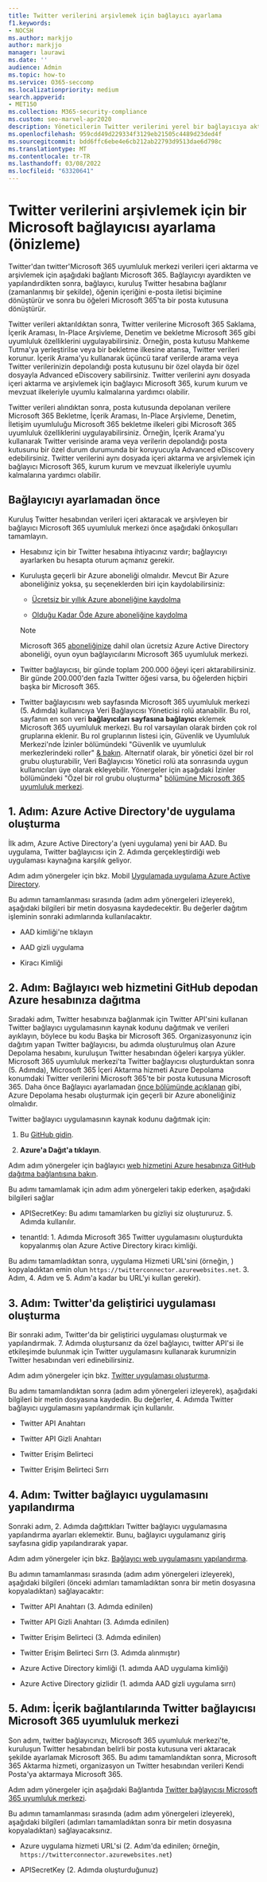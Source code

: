 ```yaml
---
title: Twitter verilerini arşivlemek için bağlayıcı ayarlama
f1.keywords:
- NOCSH
ms.author: markjjo
author: markjjo
manager: laurawi
ms.date: ''
audience: Admin
ms.topic: how-to
ms.service: O365-seccomp
ms.localizationpriority: medium
search.appverid:
- MET150
ms.collection: M365-security-compliance
ms.custom: seo-marvel-apr2020
description: Yöneticilerin Twitter verilerini yerel bir bağlayıcıya aktaracak yerel bir bağlayıcı ayarlamayı ve bu bağlayıcıyı Microsoft 365.
ms.openlocfilehash: 959cdd49d229334f3129eb21505c4489d23ded4f
ms.sourcegitcommit: bdd6ffc6ebe4e6cb212ab22793d9513dae6d798c
ms.translationtype: MT
ms.contentlocale: tr-TR
ms.lasthandoff: 03/08/2022
ms.locfileid: "63320641"
---
```

# <a name="set-up-a-microsoft-connector-to-archive-twitter-data-preview"></a>Twitter verilerini arşivlemek için bir Microsoft bağlayıcısı ayarlama (önizleme)

Twitter'dan twitter'Microsoft 365 uyumluluk merkezi verileri içeri aktarma ve arşivlemek için aşağıdaki bağlantı Microsoft 365. Bağlayıcıyı ayardikten ve yapılandırdikten sonra, bağlayıcı, kuruluş Twitter hesabına bağlanır (zamanlanmış bir şekilde), öğenin içeriğini e-posta iletisi biçimine dönüştürür ve sonra bu öğeleri Microsoft 365'ta bir posta kutusuna dönüştürür.

Twitter verileri aktarıldıktan sonra, Twitter verilerine Microsoft 365 Saklama, İçerik Araması, In-Place Arşivleme, Denetim ve bekletme Microsoft 365 gibi uyumluluk özelliklerini uygulayabilirsiniz. Örneğin, posta kutusu Mahkeme Tutma'ya yerleştirilse veya bir bekletme ilkesine atansa, Twitter verileri korunur. İçerik Arama'yu kullanarak üçüncü taraf verilerde arama veya Twitter verilerinizin depolandığı posta kutusunu bir özel olayda bir özel dosyayla Advanced eDiscovery sabilirsiniz. Twitter verilerini aynı dosyada içeri aktarma ve arşivlemek için bağlayıcı Microsoft 365, kurum kurum ve mevzuat ilkeleriyle uyumlu kalmalarına yardımcı olabilir.

Twitter verileri alındıktan sonra, posta kutusunda depolanan verilere Microsoft 365 Bekletme, İçerik Araması, In-Place Arşivleme, Denetim, İletişim uyumluluğu Microsoft 365 bekletme ilkeleri gibi Microsoft 365 uyumluluk özelliklerini uygulayabilirsiniz. Örneğin, İçerik Arama'yu kullanarak Twitter verisinde arama veya verilerin depolandığı posta kutusunu bir özel durum durumunda bir koruyucuyla Advanced eDiscovery edebilirsiniz. Twitter verilerini aynı dosyada içeri aktarma ve arşivlemek için bağlayıcı Microsoft 365, kurum kurum ve mevzuat ilkeleriyle uyumlu kalmalarına yardımcı olabilir.

## <a name="before-you-set-up-a-connector"></a>Bağlayıcıyı ayarlamadan önce

Kuruluş Twitter hesabından verileri içeri aktaracak ve arşivleyen bir bağlayıcı Microsoft 365 uyumluluk merkezi önce aşağıdaki önkoşulları tamamlayın.

- Hesabınız için bir Twitter hesabına ihtiyacınız vardır; bağlayıcıyı ayarlarken bu hesapta oturum açmanız gerekir.

- Kuruluşta geçerli bir Azure aboneliği olmalıdır. Mevcut Bir Azure aboneliğiniz yoksa, şu seçeneklerden biri için kaydolabilirsiniz:

    - [Ücretsiz bir yıllık Azure aboneliğine kaydolma](https://azure.microsoft.com/free) 

    - [Olduğu Kadar Öde Azure aboneliğine kaydolma](https://azure.microsoft.com/pricing/purchase-options/pay-as-you-go/)

    > [!NOTE]
    > Microsoft 365 [aboneliğinize](use-your-free-azure-ad-subscription-in-office-365.md) dahil olan ücretsiz Azure Active Directory aboneliği, oyun oyun bağlayıcılarını Microsoft 365 uyumluluk merkezi.

- Twitter bağlayıcısı, bir günde toplam 200.000 öğeyi içeri aktarabilirsiniz. Bir günde 200.000'den fazla Twitter öğesi varsa, bu öğelerden hiçbiri başka bir Microsoft 365.

- Twitter bağlayıcısını web sayfasında Microsoft 365 uyumluluk merkezi (5. Adımda) kullanıcıya Veri Bağlayıcısı Yöneticisi rolü atanabilir. Bu rol, sayfanın en son veri **bağlayıcıları sayfasına bağlayıcı** eklemek Microsoft 365 uyumluluk merkezi. Bu rol varsayılan olarak birden çok rol gruplarına eklenir. Bu rol gruplarının listesi için, Güvenlik ve Uyumluluk Merkezi'nde İzinler bölümündeki "Güvenlik ve uyumluluk merkezlerindeki roller" [& bakın](../security/office-365-security/permissions-in-the-security-and-compliance-center.md#roles-in-the-security--compliance-center). Alternatif olarak, bir yönetici özel bir rol grubu oluşturabilir, Veri Bağlayıcısı Yönetici rolü ata sonrasında uygun kullanıcıları üye olarak ekleyebilir. Yönergeler için aşağıdaki İzinler bölümündeki "Özel bir rol grubu oluşturma" [bölümüne Microsoft 365 uyumluluk merkezi](microsoft-365-compliance-center-permissions.md#create-a-custom-role-group).

## <a name="step-1-create-an-app-in-azure-active-directory"></a>1. Adım: Azure Active Directory'de uygulama oluşturma

İlk adım, Azure Active Directory'a (yeni uygulama) yeni bir AAD. Bu uygulama, Twitter bağlayıcısı için 2. Adımda gerçekleştirdiği web uygulaması kaynağına karşılık geliyor.

Adım adım yönergeler için bkz. Mobil [Uygulamada uygulama Azure Active Directory](deploy-twitter-connector.md#step-1-create-an-app-in-azure-active-directory).

Bu adımın tamamlanması sırasında (adım adım yönergeleri izleyerek), aşağıdaki bilgileri bir metin dosyasına kaydedecektir. Bu değerler dağıtım işleminin sonraki adımlarında kullanılacaktır.

- AAD kimliği'ne tıklayın

- AAD gizli uygulama

- Kiracı Kimliği

## <a name="step-2-deploy-connector-web-service-from-github-repository-to-your-azure-account"></a>2. Adım: Bağlayıcı web hizmetini GitHub depodan Azure hesabınıza dağıtma

Sıradaki adım, Twitter hesabınıza bağlanmak için Twitter API'sini kullanan Twitter bağlayıcı uygulamasının kaynak kodunu dağıtmak ve verileri ayıklayın, böylece bu kodu Başka bir Microsoft 365. Organizasyonunız için dağıtım yapan Twitter bağlayıcısı, bu adımda oluşturulmuş olan Azure Depolama hesabını, kuruluşun Twitter hesabından öğeleri karşıya yükler. Microsoft 365 uyumluluk merkezi'ta Twitter bağlayıcısı oluşturduktan sonra (5. Adımda), Microsoft 365 İçeri Aktarma hizmeti Azure Depolama konumdaki Twitter verilerini Microsoft 365'te bir posta kutusuna Microsoft 365. Daha önce Bağlayıcı ayarlamadan [önce bölümünde açıklanan](#before-you-set-up-a-connector) gibi, Azure Depolama hesabı oluşturmak için geçerli bir Azure aboneliğiniz olmalıdır.

Twitter bağlayıcı uygulamasının kaynak kodunu dağıtmak için:

1. Bu [GitHub gidin](https://github.com/microsoft/m365-sample-twitter-connector-csharp-aspnet).

2. **Azure'a Dağıt'a tıklayın**.

Adım adım yönergeler için bağlayıcı [web hizmetini Azure hesabınıza GitHub dağıtma bağlantısına bakın](deploy-twitter-connector.md#step-2-deploy-the-connector-web-service-from-github-to-your-azure-account).

Bu adımı tamamlamak için adım adım yönergeleri takip ederken, aşağıdaki bilgileri sağlar

- APISecretKey: Bu adımı tamamlarken bu gizliyi siz oluştururuz. 5. Adımda kullanılır.

- tenantId: 1. Adımda Microsoft 365 Twitter uygulamasını oluşturdukta kopyalanmış olan Azure Active Directory kiracı kimliği.

Bu adımı tamamladıktan sonra, uygulama Hizmeti URL'sini (örneğin, ) kopyaladıktan emin olun `https://twitterconnector.azurewebsites.net`. 3. Adım, 4. Adım ve 5. Adım'a kadar bu URL'yi kullan gerekir).

## <a name="step-3-create-developer-app-on-twitter"></a>3. Adım: Twitter'da geliştirici uygulaması oluşturma

Bir sonraki adım, Twitter'da bir geliştirici uygulaması oluşturmak ve yapılandırmak. 7. Adımda oluştursanız da özel bağlayıcı, twitter API'si ile etkileşimde bulunmak için Twitter uygulamasını kullanarak kurumnizin Twitter hesabından veri edinebilirsiniz.

Adım adım yönergeler için bkz. [Twitter uygulaması oluşturma](deploy-twitter-connector.md#step-3-create-the-twitter-app).

Bu adımı tamamlandıktan sonra (adım adım yönergeleri izleyerek), aşağıdaki bilgileri bir metin dosyasına kaydedin. Bu değerler, 4. Adımda Twitter bağlayıcı uygulamasını yapılandırmak için kullanılır.

- Twitter API Anahtarı

- Twitter API Gizli Anahtarı

- Twitter Erişim Belirteci

- Twitter Erişim Belirteci Sırrı

## <a name="step-4-configure-the-twitter-connector-app"></a>4. Adım: Twitter bağlayıcı uygulamasını yapılandırma

Sonraki adım, 2. Adımda dağıttıkları Twitter bağlayıcı uygulamasına yapılandırma ayarları eklemektir. Bunu, bağlayıcı uygulamanız giriş sayfasına gidip yapılandırarak yapar.

Adım adım yönergeler için bkz. [Bağlayıcı web uygulamasını yapılandırma](deploy-twitter-connector.md#step-4-configure-the-connector-web-app).

Bu adımın tamamlanması sırasında (adım adım yönergeleri izleyerek), aşağıdaki bilgileri (önceki adımları tamamladıktan sonra bir metin dosyasına kopyaladıktan) sağlayacaktır:

- Twitter API Anahtarı (3. Adımda edinilen)

- Twitter API Gizli Anahtarı (3. Adımda edinilen)

- Twitter Erişim Belirteci (3. Adımda edinilen)

- Twitter Erişim Belirteci Sırrı (3. Adımda alınmıştır)

- Azure Active Directory kimliği (1. adımda AAD uygulama kimliği)

- Azure Active Directory gizlidir (1. adımda AAD gizli uygulama sırrı)

## <a name="step-5-set-up-a-twitter-connector-in-the-microsoft-365-compliance-center"></a>5. Adım: İçerik bağlantılarında Twitter bağlayıcısı Microsoft 365 uyumluluk merkezi

Son adım, twitter bağlayıcınızı, Microsoft 365 uyumluluk merkezi'te, kuruluşun Twitter hesabından belirli bir posta kutusuna veri aktaracak şekilde ayarlamak Microsoft 365. Bu adımı tamamlandıktan sonra, Microsoft 365 Aktarma hizmeti, organizasyon un Twitter hesabından verileri Kendi Posta'ya aktarmaya Microsoft 365.

Adım adım yönergeler için aşağıdaki Bağlantıda [Twitter bağlayıcısı Microsoft 365 uyumluluk merkezi](deploy-twitter-connector.md#step-5-set-up-a-twitter-connector-in-the-microsoft-365-compliance-center). 

Bu adımın tamamlanması sırasında (adım adım yönergeleri izleyerek), aşağıdaki bilgileri (adımları tamamladıktan sonra bir metin dosyasına kopyaladıktan) sağlayacaksınız.

- Azure uygulama hizmeti URL'si (2. Adım'da edinilen; örneğin, `https://twitterconnector.azurewebsites.net`)

- APISecretKey (2. Adımda oluşturduğunuz)